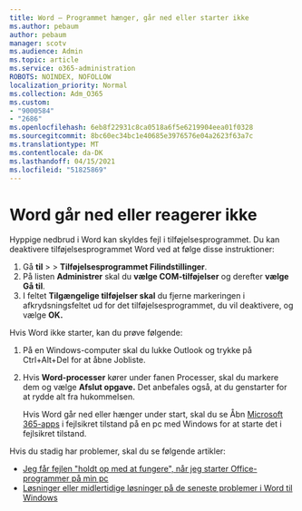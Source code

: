 ```yaml
---
title: Word – Programmet hænger, går ned eller starter ikke
ms.author: pebaum
author: pebaum
manager: scotv
ms.audience: Admin
ms.topic: article
ms.service: o365-administration
ROBOTS: NOINDEX, NOFOLLOW
localization_priority: Normal
ms.collection: Adm_O365
ms.custom:
- "9000584"
- "2686"
ms.openlocfilehash: 6eb8f22931c8ca0518a6f5e6219904eea01f0328
ms.sourcegitcommit: 8bc60ec34bc1e40685e3976576e04a2623f63a7c
ms.translationtype: MT
ms.contentlocale: da-DK
ms.lasthandoff: 04/15/2021
ms.locfileid: "51825869"
---
```

# <a name="word-crashes-or-doesnt-respond"></a>Word går ned eller reagerer ikke

Hyppige nedbrud i Word kan skyldes fejl i tilføjelsesprogrammet. Du kan deaktivere tilføjelsesprogrammet Word ved at følge disse instruktioner:

1. Gå **til**  >    >  **Tilføjelsesprogrammet Filindstillinger**.
2. På listen **Administrer** skal du **vælge COM-tilføjelser** og derefter **vælge Gå til**.
3. I feltet **Tilgængelige tilføjelser skal** du fjerne markeringen i afkrydsningsfeltet ud for det tilføjelsesprogrammet, du vil deaktivere, og vælge **OK.**

Hvis Word ikke starter, kan du prøve følgende:

1.   På en Windows-computer skal du lukke Outlook og trykke på Ctrl+Alt+Del for at åbne Jobliste. 
2. Hvis **Word-processer** kører under fanen Processer, skal du markere dem og vælge **Afslut opgave.** Det anbefales også, at du genstarter for at rydde alt fra hukommelsen.

    Hvis Word går ned eller hænger under start, skal du se Åbn [Microsoft 365-apps](https://support.office.com/article/Open-Office-apps-in-safe-mode-on-a-Windows-PC-dedf944a-5f4b-4afb-a453-528af4f7ac72) i fejlsikret tilstand på en pc med Windows for at starte det i fejlsikret tilstand.

Hvis du stadig har problemer, skal du se følgende artikler: 
- [Jeg får fejlen "holdt op med at fungere", når jeg starter Office-programmer på min pc](https://support.office.com/article/52bd7985-4e99-4a35-84c8-2d9b8301a2fa)
- [Løsninger eller midlertidige løsninger på de seneste problemer i Word til Windows](https://support.office.com/article/bf6bf17c-2807-4871-83ce-e337ae8f0b86)